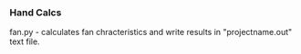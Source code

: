 <h3>Hand Calcs</h3>
fan.py - calculates fan chracteristics and write results in "projectname.out" text file.